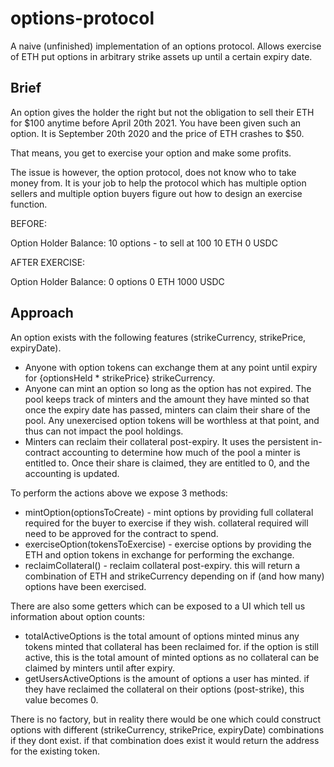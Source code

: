 # options-protocol

A naive (unfinished) implementation of an options protocol. Allows exercise of ETH put options in arbitrary strike assets up until a certain expiry date.

## Brief

An option gives the holder the right but not the obligation to sell their ETH for $100 anytime before
April 20th 2021.
You have been given such an option. It is September 20th 2020 and the price of ETH crashes to $50.

That means, you get to exercise your option and make some profits.

The issue is however, the option protocol, does not know who to take money from. It is your job to help
the protocol which has multiple option sellers
and multiple option buyers figure out how to design an exercise function.

BEFORE:

Option Holder Balance:
	10 options - to sell at 100
  10 ETH
  0  USDC


AFTER EXERCISE:

Option Holder Balance:
	0 options
  0 ETH
  1000 USDC
  
## Approach

An option exists with the following features (strikeCurrency, strikePrice, expiryDate).
- Anyone with option tokens can exchange them at any point until expiry for {optionsHeld * strikePrice} strikeCurrency.
- Anyone can mint an option so long as the option has not expired. The pool keeps track of minters and the amount they have minted so that once the expiry date has passed, minters can claim their share of the pool. Any unexercised option tokens will be worthless at that point, and thus can not impact the pool holdings.
- Minters can reclaim their collateral post-expiry. It uses the persistent in-contract accounting to determine how much of the pool a minter is entitled to. Once their share is claimed, they are entitled to 0, and the accounting is updated.

To perform the actions above we expose 3 methods:
- mintOption(optionsToCreate) - mint options by providing full collateral required for the buyer to exercise if they wish. collateral required will need to be approved for the contract to spend.
- exerciseOption(tokensToExercise) - exercise options by providing the ETH and option tokens in exchange for performing the exchange.
- reclaimCollateral() - reclaim collateral post-expiry. this will return a combination of ETH and strikeCurrency depending on if (and how many) options have been exercised.

There are also some getters which can be exposed to a UI which tell us information about option counts:
- totalActiveOptions is the total amount of options minted minus any tokens minted that collateral has been reclaimed for. if the option is still active, this is the total amount of minted options as no collateral can be claimed by minters until after expiry.
- getUsersActiveOptions is the amount of options a user has minted. if they have reclaimed the collateral on their options (post-strike), this value becomes 0.

There is no factory, but in reality there would be one which could construct options with different (strikeCurrency, strikePrice, expiryDate) combinations if they dont exist. if that combination does exist it would return the address for the existing token.
